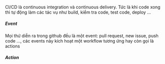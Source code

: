 CI/CD là continuous integration và continuous delivery. Tức là khi code xong thì tự động làm các tác vụ như build, kiểm tra code, test code, deploy ...

##### Event
Mọi thứ diễn ra trong github đều là một event: pull request, new issue, push code ..., các events này kích hoạt một workflow tương ứng hay còn gọi là actions

##### Action
